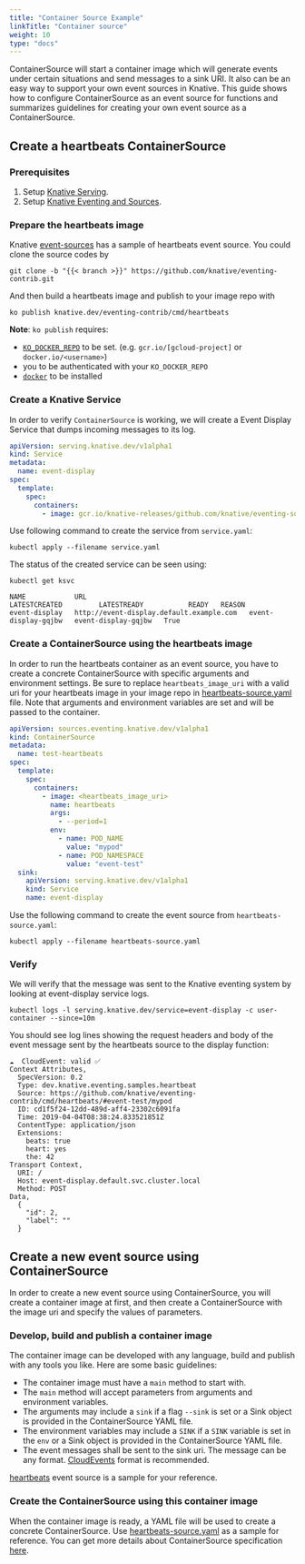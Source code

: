 ```yaml
---
title: "Container Source Example"
linkTitle: "Container source"
weight: 10
type: "docs"
---
```


ContainerSource will start a container image which will generate events under
certain situations and send messages to a sink URI. It also can be an easy way
to support your own event sources in Knative. This guide shows how to configure
ContainerSource as an event source for functions and summarizes guidelines for
creating your own event source as a ContainerSource.

## Create a heartbeats ContainerSource

### Prerequisites

1. Setup [Knative Serving](../../../serving).
1. Setup [Knative Eventing and Sources](../../../eventing).

### Prepare the heartbeats image

Knative [event-sources](https://github.com/knative/eventing-contrib) has a
sample of heartbeats event source. You could clone the source codes by

```
git clone -b "{{< branch >}}" https://github.com/knative/eventing-contrib.git
```

And then build a heartbeats image and publish to your image repo with

```
ko publish knative.dev/eventing-contrib/cmd/heartbeats
```

**Note**: `ko publish` requires:

- [`KO_DOCKER_REPO`](https://github.com/knative/serving/blob/master/DEVELOPMENT.md#environment-setup)
  to be set. (e.g. `gcr.io/[gcloud-project]` or `docker.io/<username>`)
- you to be authenticated with your `KO_DOCKER_REPO`
- [`docker`](https://docs.docker.com/install/) to be installed

### Create a Knative Service

In order to verify `ContainerSource` is working, we will create a Event Display
Service that dumps incoming messages to its log.

```yaml
apiVersion: serving.knative.dev/v1alpha1
kind: Service
metadata:
  name: event-display
spec:
  template:
    spec:
      containers:
        - image: gcr.io/knative-releases/github.com/knative/eventing-sources/cmd/event_display
```

Use following command to create the service from `service.yaml`:

```shell
kubectl apply --filename service.yaml
```

The status of the created service can be seen using:

```shell
kubectl get ksvc

NAME            URL                                        LATESTCREATED         LATESTREADY           READY   REASON
event-display   http://event-display.default.example.com   event-display-gqjbw   event-display-gqjbw   True
```

### Create a ContainerSource using the heartbeats image

In order to run the heartbeats container as an event source, you have to create
a concrete ContainerSource with specific arguments and environment settings. Be
sure to replace `heartbeats_image_uri` with a valid uri for your heartbeats
image in your image repo in [heartbeats-source.yaml](./heartbeats-source.yaml)
file. Note that arguments and environment variables are set and will be passed
to the container.

```yaml
apiVersion: sources.eventing.knative.dev/v1alpha1
kind: ContainerSource
metadata:
  name: test-heartbeats
spec:
  template:
    spec:
      containers:
        - image: <heartbeats_image_uri>
          name: heartbeats
          args:
            - --period=1
          env:
            - name: POD_NAME
              value: "mypod"
            - name: POD_NAMESPACE
              value: "event-test"
  sink:
    apiVersion: serving.knative.dev/v1alpha1
    kind: Service
    name: event-display
```

Use the following command to create the event source from
`heartbeats-source.yaml`:

```shell
kubectl apply --filename heartbeats-source.yaml
```

### Verify

We will verify that the message was sent to the Knative eventing system by
looking at event-display service logs.

```shell
kubectl logs -l serving.knative.dev/service=event-display -c user-container --since=10m
```

You should see log lines showing the request headers and body of the event
message sent by the heartbeats source to the display function:

```
☁️  CloudEvent: valid ✅
Context Attributes,
  SpecVersion: 0.2
  Type: dev.knative.eventing.samples.heartbeat
  Source: https://github.com/knative/eventing-contrib/cmd/heartbeats/#event-test/mypod
  ID: cd1f5f24-12dd-489d-aff4-23302c6091fa
  Time: 2019-04-04T08:38:24.833521851Z
  ContentType: application/json
  Extensions:
    beats: true
    heart: yes
    the: 42
Transport Context,
  URI: /
  Host: event-display.default.svc.cluster.local
  Method: POST
Data,
  {
    "id": 2,
    "label": ""
  }
```

## Create a new event source using ContainerSource

In order to create a new event source using ContainerSource, you will create a
container image at first, and then create a ContainerSource with the image uri
and specify the values of parameters.

### Develop, build and publish a container image

The container image can be developed with any language, build and publish with
any tools you like. Here are some basic guidelines:

- The container image must have a `main` method to start with.
- The `main` method will accept parameters from arguments and environment
  variables.
- The arguments may include a `sink` if a flag `--sink` is set or a Sink object
  is provided in the ContainerSource YAML file.
- The environment variables may include a `SINK` if a `SINK` variable is set in
  the `env` or a Sink object is provided in the ContainerSource YAML file.
- The event messages shall be sent to the sink uri. The message can be any
  format.
  [CloudEvents](https://github.com/cloudevents/spec/blob/master/spec.md#design-goals)
  format is recommended.

[heartbeats](https://github.com/knative/eventing-contrib/blob/master/cmd/heartbeats/main.go)
event source is a sample for your reference.

### Create the ContainerSource using this container image

When the container image is ready, a YAML file will be used to create a concrete
ContainerSource. Use [heartbeats-source.yaml](./heartbeats-source.yaml) as a
sample for reference. You can get more details about ContainerSource
specification
[here](https://github.com/knative/docs/tree/master/docs/eventing#containersource).
